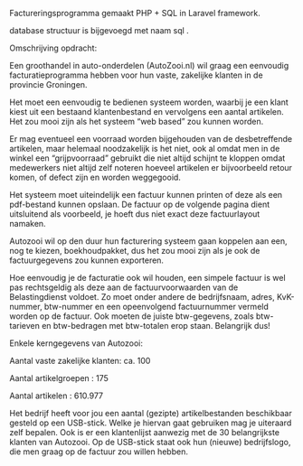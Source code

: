 Factureringsprogramma gemaakt PHP + SQL in Laravel framework.

database structuur is bijgevoegd met naam sql .

Omschrijving opdracht:

Een groothandel in auto-onderdelen (AutoZooi.nl) wil graag een eenvoudig facturatieprogramma hebben voor hun vaste, zakelijke klanten in de provincie Groningen.

Het moet een eenvoudig te bedienen systeem worden, waarbij je een klant kiest uit een bestaand klantenbestand en vervolgens een aantal artikelen. Het zou mooi zijn als het systeem “web based” zou kunnen worden.

Er mag eventueel een voorraad worden bijgehouden van de desbetreffende artikelen, maar helemaal noodzakelijk is het niet, ook al omdat men in de winkel een “grijpvoorraad” gebruikt die niet altijd schijnt te kloppen omdat medewerkers niet altijd zelf noteren hoeveel artikelen er bijvoorbeeld retour komen, of defect zijn en worden weggegooid.

Het systeem moet uiteindelijk een factuur kunnen printen of deze als een pdf-bestand kunnen opslaan. De factuur op de volgende pagina dient uitsluitend als voorbeeld, je hoeft dus niet exact deze factuurlayout namaken.

Autozooi wil op den duur hun facturering systeem gaan koppelen aan een, nog te kiezen, boekhoudpakket, dus het zou mooi zijn als je ook de factuurgegevens zou kunnen exporteren.

Hoe eenvoudig je de facturatie ook wil houden, een simpele factuur is wel pas rechtsgeldig als deze aan de factuurvoorwaarden van de Belastingdienst voldoet. Zo moet onder andere de bedrijfsnaam, adres, KvK-nummer, btw-nummer en een opeenvolgend factuurnummer vermeld worden op de factuur. Ook moeten de juiste btw-gegevens, zoals btw-tarieven en btw-bedragen met btw-totalen erop staan. Belangrijk dus!

Enkele kerngegevens van Autozooi:

Aantal vaste zakelijke klanten: ca. 100

Aantal artikelgroepen : 175

Aantal artikelen : 610.977

Het bedrijf heeft voor jou een aantal (gezipte) artikelbestanden beschikbaar gesteld op een USB-stick. Welke je hiervan gaat gebruiken mag je uiteraard zelf bepalen. Ook is er een klantenlijst aanwezig met de 30 belangrijkste klanten van Autozooi. Op de USB-stick staat ook hun (nieuwe) bedrijfslogo, die men graag op de factuur zou willen hebben.


